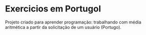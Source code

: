# Exercicios em Portugol

Projeto criado para aprender programação: trabalhando com média aritmética a partir da solicitação de um usuário (Portugo).
